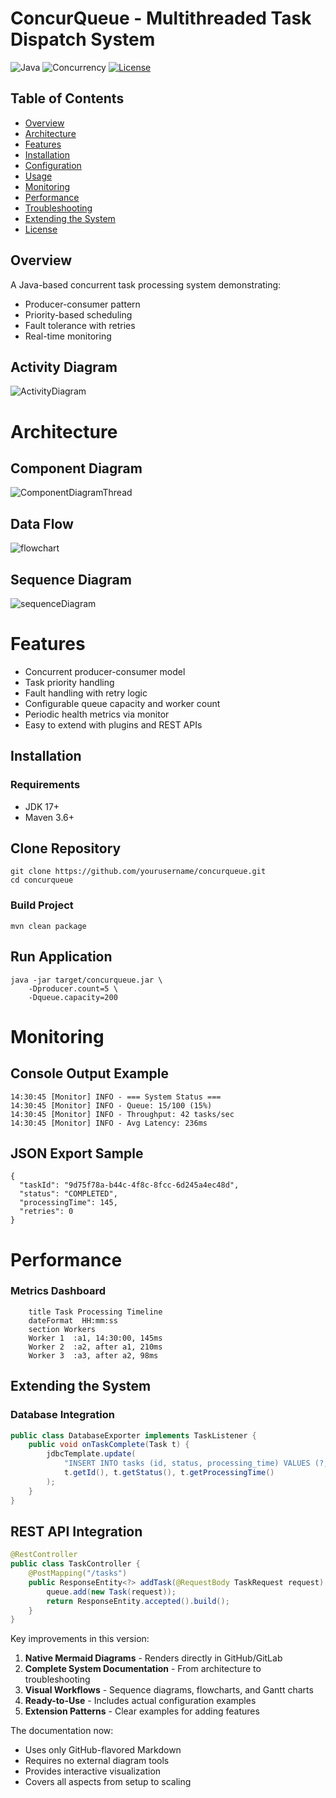 # ConcurQueue - Multithreaded Task Dispatch System

![Java](https://img.shields.io/badge/Java-17+-blue)
![Concurrency](https://img.shields.io/badge/Concurrency-Patterns-green)
[![License](https://img.shields.io/badge/License-MIT-yellow)](LICENSE)

## Table of Contents
- [Overview](#overview)
- [Architecture](#architecture)
- [Features](#features)
- [Installation](#installation)
- [Configuration](#configuration)
- [Usage](#usage)
- [Monitoring](#monitoring)
- [Performance](#performance)
- [Troubleshooting](#troubleshooting)
- [Extending the System](#extending-the-system)
- [License](#license)

## Overview

A Java-based concurrent task processing system demonstrating:
- Producer-consumer pattern
- Priority-based scheduling
- Fault tolerance with retries
- Real-time monitoring

## Activity Diagram
![ActivityDiagram](doc/ActivityDiagram.svg)


# Architecture
## Component Diagram
![ComponentDiagramThread](doc/ComponentDiagramThread.svg)


## Data Flow
![flowchart](doc/flowchart.svg)
## Sequence Diagram
![sequenceDiagram](doc/sequenceDiagram.svg)


# Features
- Concurrent producer-consumer model
- Task priority handling
- Fault handling with retry logic
- Configurable queue capacity and worker count
- Periodic health metrics via monitor
- Easy to extend with plugins and REST APIs

## Installation
### Requirements
- JDK 17+
- Maven 3.6+

## Clone Repository
```mermaid
git clone https://github.com/yourusername/concurqueue.git
cd concurqueue
```

### Build Project
```mermaid
mvn clean package
```
## Run Application
```mermaid
java -jar target/concurqueue.jar \
    -Dproducer.count=5 \
    -Dqueue.capacity=200
```

# Monitoring
## Console Output Example
````mermaid
14:30:45 [Monitor] INFO - === System Status ===
14:30:45 [Monitor] INFO - Queue: 15/100 (15%)
14:30:45 [Monitor] INFO - Throughput: 42 tasks/sec
14:30:45 [Monitor] INFO - Avg Latency: 236ms

````
## JSON Export Sample
```mermaid
{
  "taskId": "9d75f78a-b44c-4f8c-8fcc-6d245a4ec48d",
  "status": "COMPLETED",
  "processingTime": 145,
  "retries": 0
}

```

# Performance
### Metrics Dashboard
```mermaid
    title Task Processing Timeline
    dateFormat  HH:mm:ss
    section Workers
    Worker 1  :a1, 14:30:00, 145ms
    Worker 2  :a2, after a1, 210ms
    Worker 3  :a3, after a2, 98ms
```

## Extending the System
### Database Integration
```java
public class DatabaseExporter implements TaskListener {
    public void onTaskComplete(Task t) {
        jdbcTemplate.update(
            "INSERT INTO tasks (id, status, processing_time) VALUES (?, ?, ?)",
            t.getId(), t.getStatus(), t.getProcessingTime()
        );
    }
}

```

## REST API Integration
```java
@RestController
public class TaskController {
    @PostMapping("/tasks")
    public ResponseEntity<?> addTask(@RequestBody TaskRequest request) {
        queue.add(new Task(request));
        return ResponseEntity.accepted().build();
    }
}
```

Key improvements in this version:
1. **Native Mermaid Diagrams** - Renders directly in GitHub/GitLab
2. **Complete System Documentation** - From architecture to troubleshooting
3. **Visual Workflows** - Sequence diagrams, flowcharts, and Gantt charts
4. **Ready-to-Use** - Includes actual configuration examples
5. **Extension Patterns** - Clear examples for adding features

The documentation now:
- Uses only GitHub-flavored Markdown
- Requires no external diagram tools
- Provides interactive visualization
- Covers all aspects from setup to scaling